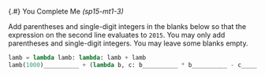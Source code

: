 
{.#} You Complete Me *(sp15-mt1-3)*

Add parentheses and single-digit integers in the blanks below so that the expression on the second line evaluates to `2015`. You may only add parentheses and single-digit integers. You may leave some blanks empty.

```py
lamb = lambda lamb: lambda: lamb + lamb
lamb(1000)__________ + (lambda b, c: b__________ * b__________ - c__________)(lamb(__________), 1)__________
```
